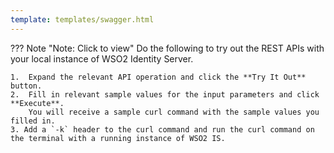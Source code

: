 ```yaml
---
template: templates/swagger.html
---
```

??? Note "Note: Click to view"
    Do the following to try out the REST APIs with your local instance of WSO2 Identity Server. 
    
    1.  Expand the relevant API operation and click the **Try It Out** button.  
    2.  Fill in relevant sample values for the input parameters and click **Execute**. 
        You will receive a sample curl command with the sample values you filled in. 
    3. Add a `-k` header to the curl command and run the curl command on the terminal with a running instance of WSO2 IS. 
    
<div id="swagger-ui"></div>
<script>
window.onload = function() {
  // Begin Swagger UI call region
  const ui = SwaggerUIBundle({
    url: "../../develop/restapis/challenge.yaml",
    dom_id: '#swagger-ui',
    deepLinking: true,
    presets: [
      SwaggerUIBundle.presets.apis,
      SwaggerUIStandalonePreset
    ],
    plugins: [
      SwaggerUIBundle.plugins.DownloadUrl
    ],
    layout: "StandaloneLayout"
  })
  // End Swagger UI call region

  window.ui = ui
}
</script>

